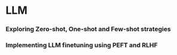 # LLM
### Exploring Zero-shot, One-shot and Few-shot strategies
### Implementing LLM finetuning using PEFT and RLHF
